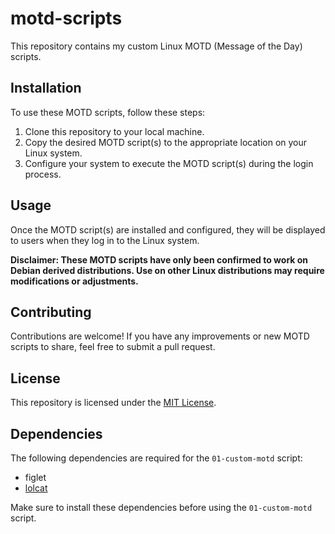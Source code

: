 # motd-scripts

This repository contains my custom Linux MOTD (Message of the Day) scripts.

## Installation

To use these MOTD scripts, follow these steps:

1. Clone this repository to your local machine.
2. Copy the desired MOTD script(s) to the appropriate location on your Linux system.
3. Configure your system to execute the MOTD script(s) during the login process.

## Usage

Once the MOTD script(s) are installed and configured, they will be displayed to users when they log in to the Linux system.

**Disclaimer: These MOTD scripts have only been confirmed to work on Debian derived distributions. Use on other Linux distributions may require modifications or adjustments.**

## Contributing

Contributions are welcome! If you have any improvements or new MOTD scripts to share, feel free to submit a pull request.

## License

This repository is licensed under the [MIT License](LICENSE).

## Dependencies
The following dependencies are required for the `01-custom-motd` script:
- figlet
- [lolcat](https://github.com/busyloop/lolcat)

Make sure to install these dependencies before using the `01-custom-motd` script.
